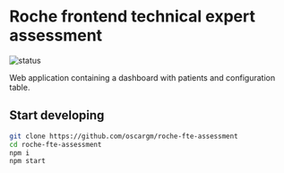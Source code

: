 # Roche frontend technical expert assessment

![status](https://github.com/oscargm/roche-fte-assessment/workflows/CI/badge.svg)

Web application containing a dashboard with patients and configuration table.

## Start developing

```bash
git clone https://github.com/oscargm/roche-fte-assessment
cd roche-fte-assessment
npm i
npm start
```

